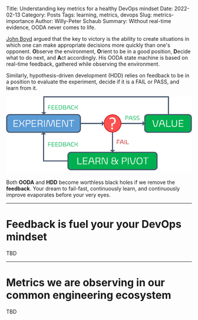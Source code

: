 Title: Understanding key metrics for a healthy DevOps mindset
Date: 2022-02-13
Category: Posts 
Tags: learning, metrics, devops
Slug: metrics-importance
Author: Willy-Peter Schaub
Summary: Without real-time evidence, OODA never comes to life.

[John Boyd](https://en.wikipedia.org/wiki/John_Boyd_(military_strategist)) argued that the key to victory is the ability to create situations in which one can make appropriate decisions more quickly than one's opponent. **O**bserve the environment, **O**rient to be in a good position, **D**ecide what to do next, and **A**ct accordingly. His OODA state machine is based on real-time feedback, gathered while observing the environment.

Similarly, hypothesis-driven development (HDD) relies on feedback to be in a position to evaluate the experiment, decide if it is a FAIL or PASS, and learn from it.

![HDD](../images/ooda-loop-and-devops-3.png) 

Both **OODA** and **HDD** become worthless black holes if we remove the **feedback**. Your dream to fail-fast, continuously learn, and continuously improve evaporates before your very eyes.

---

# Feedback is fuel your your DevOps mindset

TBD

---

# Metrics we are observing in our common engineering ecosystem

TBD

